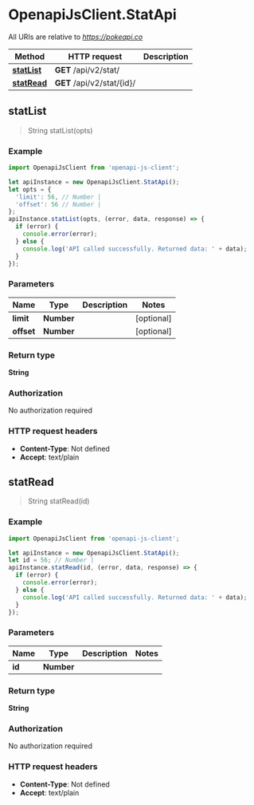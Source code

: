 # OpenapiJsClient.StatApi

All URIs are relative to *https://pokeapi.co*

Method | HTTP request | Description
------------- | ------------- | -------------
[**statList**](StatApi.md#statList) | **GET** /api/v2/stat/ | 
[**statRead**](StatApi.md#statRead) | **GET** /api/v2/stat/{id}/ | 



## statList

> String statList(opts)



### Example

```javascript
import OpenapiJsClient from 'openapi-js-client';

let apiInstance = new OpenapiJsClient.StatApi();
let opts = {
  'limit': 56, // Number | 
  'offset': 56 // Number | 
};
apiInstance.statList(opts, (error, data, response) => {
  if (error) {
    console.error(error);
  } else {
    console.log('API called successfully. Returned data: ' + data);
  }
});
```

### Parameters


Name | Type | Description  | Notes
------------- | ------------- | ------------- | -------------
 **limit** | **Number**|  | [optional] 
 **offset** | **Number**|  | [optional] 

### Return type

**String**

### Authorization

No authorization required

### HTTP request headers

- **Content-Type**: Not defined
- **Accept**: text/plain


## statRead

> String statRead(id)



### Example

```javascript
import OpenapiJsClient from 'openapi-js-client';

let apiInstance = new OpenapiJsClient.StatApi();
let id = 56; // Number | 
apiInstance.statRead(id, (error, data, response) => {
  if (error) {
    console.error(error);
  } else {
    console.log('API called successfully. Returned data: ' + data);
  }
});
```

### Parameters


Name | Type | Description  | Notes
------------- | ------------- | ------------- | -------------
 **id** | **Number**|  | 

### Return type

**String**

### Authorization

No authorization required

### HTTP request headers

- **Content-Type**: Not defined
- **Accept**: text/plain

